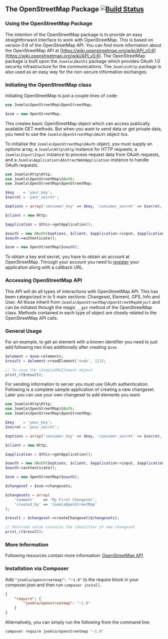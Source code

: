 ## The OpenStreetMap Package [![Build Status](https://travis-ci.org/joomla-framework/openstreetmap-api.png?branch=master)](https://travis-ci.org/joomla-framework/openstreetmap-api)

### Using the OpenStreetMap Package
The intention of the OpenStreetMap package is to provide an easy straightforward interface to work with OpenStreetMap. This is based on version 0.6 of the OpenStreetMap API. You can find more information about the OpenStreetMap API at [https://wiki.openstreetmap.org/wiki/API_v0.6](https://wiki.openstreetmap.org/wiki/API_v0.6).
The OpenStreetMap package is built upon the `Joomla\OAuth1` package which provides OAuth 1.0 security infrastructure for the communications. The `Joomla\Http` package is also used as an easy way for the non-secure information exchanges.

### Initiating the OpenStreetMap class
Initiating OpenStreetMap is just a couple lines of code:

```php
use Joomla\OpenStreetMap\OpenStreetMap;

$osm = new OpenStreetMap;
```

This creates basic OpenStreetMap object which can access publically available GET methods.
But when you want to send data or get private data, you need to use the `Joomla\OpenStreetMap\OAuth` object too.

To initialise the `Joomla\OpenStreetMap\OAuth` object, you must supply an options array, a `Joomla\Http\Http` instance for HTTP requests, a `Joomla\Input\Input` instance to process request data from OAuth requests, and a `Joomla\Application\AbstractWebApplication` instance to handle OAuth requests.

```php
use Joomla\Http\Http;
use Joomla\OpenStreetMap\OAuth;
use Joomla\OpenStreetMap\OpenStreetMap;

$key    = 'your_key';
$secret = 'your_secret';

$options = array('consumer_key' => $key, 'consumer_secret' => $secret, 'sendheaders' => true);

$client = new Http;

$application = $this->getApplication();

$oauth = new OAuth($options, $client, $application->input, $application);
$oauth->authenticate();

$osm = new OpenStreetMap($oauth);
```

To obtain a key and secret, you have to obtain an account at OpenStreetMap. Through your account you need to [register](https://www.openstreetmap.org/user/username/oauth_clients/new) your application along with a callback URL.

### Accessing OpenStreetMap API
This API will do all types of interactions with OpenStreetMap API. This has been categorized in to 5 main sections: Changeset, Element, GPS, Info and User. All those inherit from `Joomla\OpenStreetMap\OpenStreetMapObject` and can be initiated through the magic `__get` method of the OpenStreetMap class. Methods contained in each type of object are closely related to the OpenStreetMap API calls.

### General Usage
For an example, to get an element with a known identifier you need to just add following two lines additionally after creating `$osm` .

```php
$element = $osm->elements;
$result = $element->readElement('node', 123);

// To view the \SimpleXMLElement object
print_r($result);
```

For sending information to server you must use OAuth authentication. Following is a complete sample application of creating a new changeset. Later you can use your own changeset to add elements you want.

```php
use Joomla\Http\Http;
use Joomla\OpenStreetMap\OAuth;
use Joomla\OpenStreetMap\OpenStreetMap;

$key    = 'your_key';
$secret = 'your_secret';

$options = array('consumer_key' => $key, 'consumer_secret' => $secret, 'sendheaders' => true);

$client = new Http;

$application = $this->getApplication();

$oauth = new OAuth($options, $client, $application->input, $application);
$oauth->authenticate();

$osm = new OpenStreetMap($oauth);

$changeset = $osm->changesets;

$changesets = array(
	'comment'    => 'My First Changeset',
	'created_by' => 'JoomlaOpenStreetMap'
);

$result = $changeset->createChangeset($changesets);

// Returned value contains the identifier of new changeset
print_r($result);
```

### More Information
Following resources contain more information: [OpenStreetMap API](https://wiki.openstreetmap.org/wiki/API)

### Installation via Composer
Add `"joomla/openstreetmap": "~1.0"` to the require block in your composer.json and then run `composer install`.

```json
{
	"require": {
		"joomla/openstreetmap": "~1.0"
	}
}
```

Alternatively, you can simply run the following from the command line:

```sh
composer require joomla/openstreetmap "~1.0"
```

